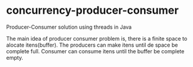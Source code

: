 # concurrency-producer-consumer
Producer-Consumer solution using threads in Java

The main idea of producer consumer problem is, there is a finite space to alocate itens(buffer). 
The producers can make itens until de space be complete full.
Consumer can consume itens until the buffer be complete empty. 

